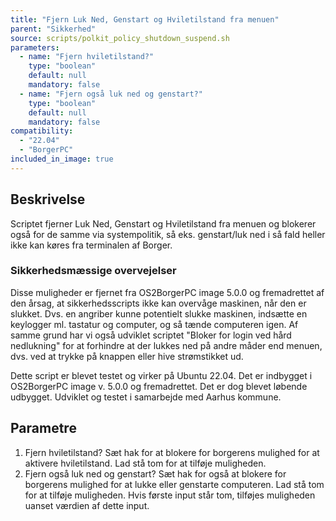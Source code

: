 ```yaml
---
title: "Fjern Luk Ned, Genstart og Hviletilstand fra menuen"
parent: "Sikkerhed"
source: scripts/polkit_policy_shutdown_suspend.sh
parameters:
  - name: "Fjern hviletilstand?"
    type: "boolean"
    default: null
    mandatory: false
  - name: "Fjern også luk ned og genstart?"
    type: "boolean"
    default: null
    mandatory: false
compatibility:  
  - "22.04"
  - "BorgerPC"
included_in_image: true
---
```


## Beskrivelse
Scriptet fjerner Luk Ned, Genstart og Hviletilstand fra menuen og blokerer også for de samme via systempolitik, så eks. genstart/luk ned i så fald heller ikke kan køres fra terminalen af Borger.

### Sikkerhedsmæssige overvejelser
Disse muligheder er fjernet fra OS2BorgerPC image 5.0.0 og fremadrettet af den årsag, at sikkerhedsscripts ikke kan overvåge maskinen, når den er slukket. Dvs. en angriber kunne potentielt slukke maskinen, indsætte en keylogger ml. tastatur og computer, og så tænde computeren igen.
Af samme grund har vi også udviklet scriptet "Bloker for login ved hård nedlukning" for at forhindre at der lukkes ned på andre måder end menuen, dvs. ved at trykke på knappen eller hive strømstikket ud.

Dette script er blevet testet og virker på Ubuntu 22.04.
Det er indbygget i OS2BorgerPC image v. 5.0.0 og fremadrettet. Det er dog blevet løbende udbygget.
Udviklet og testet i samarbejde med Aarhus kommune.

## Parametre

1. Fjern hviletilstand?
    Sæt hak for at blokere for borgerens mulighed for at aktivere hviletilstand.
    Lad stå tom for at tilføje muligheden.
2. Fjern også luk ned og genstart?
    Sæt hak for også at blokere for borgerens mulighed for at lukke eller genstarte computeren.
    Lad stå tom for at tilføje muligheden.
    Hvis første input står tom, tilføjes muligheden uanset værdien af dette input.

